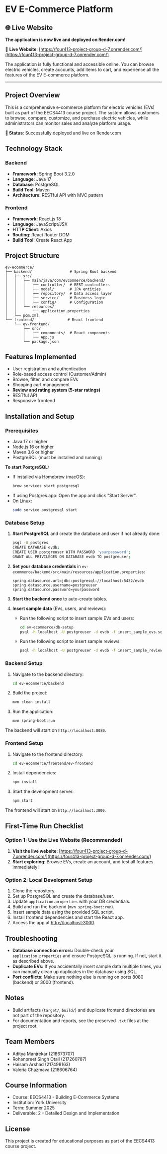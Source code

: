 # EV E-Commerce Platform

## 🌐 Live Website
**The application is now live and deployed on Render.com!**

🔗 **Live Website**: [https://four413-project-group-d-7.onrender.com/](https://four413-project-group-d-7.onrender.com/)

The application is fully functional and accessible online. You can browse electric vehicles, create accounts, add items to cart, and experience all the features of the EV E-commerce platform.

---

## Project Overview

This is a comprehensive e-commerce platform for electric vehicles (EVs) built as part of the EECS4413 course project. The system allows customers to browse, compare, customize, and purchase electric vehicles, while administrators can monitor sales and analyze platform usage.

**🚀 Status**: Successfully deployed and live on Render.com

## Technology Stack

### Backend
- **Framework**: Spring Boot 3.2.0
- **Language**: Java 17
- **Database**: PostgreSQL
- **Build Tool**: Maven
- **Architecture**: RESTful API with MVC pattern

### Frontend
- **Framework**: React.js 18
- **Language**: JavaScript/JSX
- **HTTP Client**: Axios
- **Routing**: React Router DOM
- **Build Tool**: Create React App

## Project Structure

```
ev-ecommerce/
├── backend/                 # Spring Boot backend
│   ├── src/
│   │   ├── main/java/com/evcommerce/backend/
│   │   │   ├── controller/  # REST controllers
│   │   │   ├── model/       # JPA entities
│   │   │   ├── repository/  # Data access layer
│   │   │   ├── service/     # Business logic
│   │   │   └── config/      # Configuration
│   │   └── resources/
│   │       └── application.properties
│   └── pom.xml
└── frontend/               # React frontend
    └── ev-frontend/
        ├── src/
        │   ├── components/  # React components
        │   └── App.js
        └── package.json
```

## Features Implemented

- User registration and authentication
- Role-based access control (Customer/Admin)
- Browse, filter, and compare EVs
- Shopping cart management
- **Review and rating system (5-star ratings)**
- RESTful API
- Responsive frontend

## Installation and Setup

### Prerequisites
- Java 17 or higher
- Node.js 16 or higher
- Maven 3.6 or higher
- PostgreSQL (must be installed and running)

**To start PostgreSQL:**
- If installed via Homebrew (macOS):
  ```sh
  brew services start postgresql
  ```
- If using Postgres.app: Open the app and click "Start Server".
- On Linux:
  ```sh
  sudo service postgresql start
  ```

### Database Setup

1. **Start PostgreSQL** and create the database and user if not already done:
   ```sh
   psql -U postgres
   CREATE DATABASE evdb;
   CREATE USER postgreuser WITH PASSWORD 'yourpassword';
   GRANT ALL PRIVILEGES ON DATABASE evdb TO postgreuser;
   ```

2. **Set your database credentials** in `ev-ecommerce/backend/src/main/resources/application.properties`:
   ```
   spring.datasource.url=jdbc:postgresql://localhost:5432/evdb
   spring.datasource.username=postgreuser
   spring.datasource.password=yourpassword
   ```

3. **Start the backend once** to auto-create tables.

4. **Insert sample data** (EVs, users, and reviews):
   - Run the following script to insert sample EVs and users:
     ```sh
     cd ev-ecommerce/db-setup
     psql -h localhost -U postgreuser -d evdb -f insert_sample_evs.sql
     ```
   - Run the following script to insert sample reviews:
     ```sh
     psql -h localhost -U postgreuser -d evdb -f insert_sample_reviews.sql
     ```

### Backend Setup
1. Navigate to the backend directory:
   ```bash
   cd ev-ecommerce/backend
   ```
2. Build the project:
   ```bash
   mvn clean install
   ```
3. Run the application:
   ```bash
   mvn spring-boot:run
   ```

The backend will start on `http://localhost:8080`.

### Frontend Setup
1. Navigate to the frontend directory:
   ```bash
   cd ev-ecommerce/frontend/ev-frontend
   ```
2. Install dependencies:
   ```bash
   npm install
   ```
3. Start the development server:
   ```bash
   npm start
   ```

The frontend will start on `http://localhost:3000`.

## First-Time Run Checklist

### Option 1: Use the Live Website (Recommended)
1. **Visit the live website**: [https://four413-project-group-d-7.onrender.com/](https://four413-project-group-d-7.onrender.com/)
2. **Start exploring**: Browse EVs, create an account, and test all features immediately!

### Option 2: Local Development Setup
1. Clone the repository.
2. Set up PostgreSQL and create the database/user.
3. Update `application.properties` with your DB credentials.
4. Build and run the backend (`mvn spring-boot:run`).
5. Insert sample data using the provided SQL script.
6. Install frontend dependencies and start the React app.
7. Access the app at [http://localhost:3000](http://localhost:3000).

## Troubleshooting

- **Database connection errors:** Double-check your `application.properties` and ensure PostgreSQL is running. If not, start it as described above.
- **Duplicate EVs:** If you accidentally insert sample data multiple times, you can manually clean up duplicates in the database using SQL.
- **Port conflicts:** Make sure nothing else is running on ports 8080 (backend) or 3000 (frontend).

## Notes
- Build artifacts (`target/`, `build/`) and duplicate frontend directories are not part of the repository.
- For documentation and reports, see the preserved `.txt` files at the project root.

## Team Members
- Aditya Manjrekar (218673707)
- Rohanpreet Singh Otall (217260787)
- Haisam Arshad (217498163)
- Valeria Chazmava (218606764)

## Course Information
- Course: EECS4413 - Building E-Commerce Systems
- Institution: York University
- Term: Summer 2025
- Deliverable: 2 - Detailed Design and Implementation

## License
This project is created for educational purposes as part of the EECS4413 course project. 